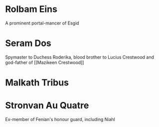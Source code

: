 # Rolbam Eins 
A prominent portal-mancer of Esgid
# Seram Dos
Spymaster to Duchess Roderika, blood brother to Lucius Crestwood and god-father of [[Mazikeen Crestwood]]
# Malkath Tribus

# Stronvan Au Quatre 
Ex-member of Fenian's honour guard, including Niahl
